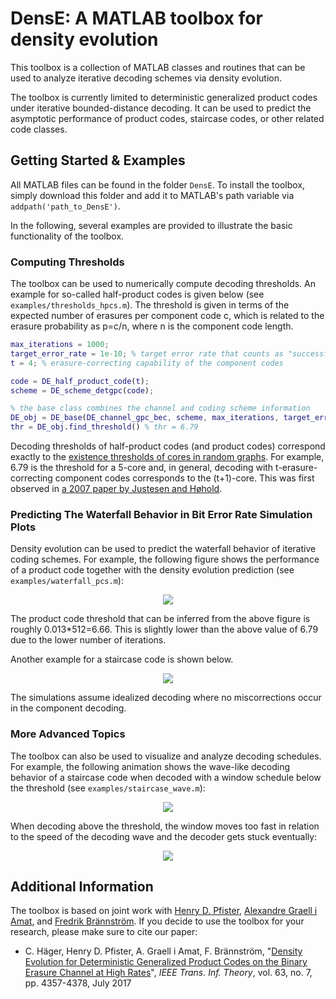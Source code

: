 # DensE: A MATLAB toolbox for density evolution

This toolbox is a collection of MATLAB classes and routines that can
be used to analyze iterative decoding schemes via density evolution. 

The toolbox is currently limited to deterministic generalized product
codes under iterative bounded-distance decoding. It can be used to
predict the asymptotic performance of product codes, staircase codes,
or other related code classes. 

## Getting Started & Examples

All MATLAB files can be found in the folder `DensE`. To install the
toolbox, simply download this folder and add it to MATLAB's path
variable via `addpath('path_to_DensE')`. 

In the following, several examples are provided to illustrate the
basic functionality of the toolbox. 

### Computing Thresholds

The toolbox can be used to numerically compute decoding thresholds. An
example for so-called half-product codes is given below (see 
`examples/thresholds_hpcs.m`). The threshold is given in terms of the
expected number of erasures per component code c, which is related to
the erasure probability as p=c/n, where n is the component code length. 

```Matlab
max_iterations = 1000;
target_error_rate = 1e-10; % target error rate that counts as "successful decoding"
t = 4; % erasure-correcting capability of the component codes

code = DE_half_product_code(t); 
scheme = DE_scheme_detgpc(code);

% the base class combines the channel and coding scheme information
DE_obj = DE_base(DE_channel_gpc_bec, scheme, max_iterations, target_error_rate); 
thr = DE_obj.find_threshold() % thr = 6.79
```

Decoding thresholds of half-product codes (and product codes)
correspond exactly to the [existence thresholds of cores in random
graphs](https://www.sciencedirect.com/science/article/pii/S0095895696900362).
For example, 6.79 is the threshold for a 5-core and, in general,
decoding with t-erasure-correcting component codes corresponds to the
(t+1)-core. This was first observed in [a 2007 paper by Justesen and
Høhold](https://ieeexplore.ieee.org/abstract/document/4313069/). 

### Predicting The Waterfall Behavior in Bit Error Rate Simulation Plots

Density evolution can be used to predict the waterfall behavior of
iterative coding schemes. For example, the following figure shows the
performance of a product code together with the density evolution
prediction (see `examples/waterfall_pcs.m`):

<p align="center"> 
<img src="http://chaeger.site44.com/waterfall_pc.jpg">
</p>

The product code threshold that can be inferred from the above figure
is roughly 0.013*512=6.66. This is slightly lower than the above value
of 6.79 due to the lower number of iterations. 

Another example for a staircase code is shown below. 

<p align="center"> 
<img src="http://chaeger.site44.com/waterfall_staircase.jpg">
</p>

The simulations assume idealized decoding where no miscorrections
occur in the component decoding. 

### More Advanced Topics

The toolbox can also be used to visualize and analyze decoding
schedules. For example, the following animation shows the wave-like
decoding behavior of a staircase code when decoded with a window
schedule below the threshold (see `examples/staircase_wave.m`):

<p align="center"> 
<img src="http://chaeger.site44.com/staircase_wave1.gif">
</p>

When decoding above the threshold, the window moves too fast in
relation to the speed of the decoding wave and the decoder gets stuck
eventually: 

<p align="center"> 
<img src="http://chaeger.site44.com/staircase_wave2.gif">
</p>

## Additional Information

The toolbox is based on joint work with [Henry D.
Pfister](http://pfister.ee.duke.edu), [Alexandre Graell i
Amat](https://sites.google.com/site/agraellamat/), and [Fredrik
Brännström](https://www.chalmers.se/en/staff/Pages/fredrik-brannstrom.aspx).
If you decide to use the toolbox for your research, please make sure
to cite our paper:

* C. Häger, Henry D. Pfister, A. Graell i Amat, F.
Brännström, "[Density Evolution for Deterministic
Generalized Product Codes on the Binary Erasure Channel at High
Rates](http://arxiv.org/pdf/1512.00433v2.pdf)", *IEEE Trans. Inf.
Theory*, vol. 63, no. 7, pp. 4357-4378, July 2017


